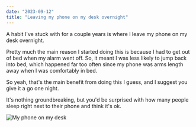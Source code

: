 ```yaml
---
date: "2023-09-12"
title: "Leaving my phone on my desk overnight"
---
```


A habit I've stuck with for a couple years is where I leave my phone on my desk overnight.

Pretty much the main reason I started doing this is because I had to get out of bed when my alarm went off. So, it meant I was less likely to jump back into bed, which happened far too often since my phone was arms length away when I was comfortably in bed.

So yeah, that's the main benefit from doing this I guess, and I suggest you give it a go one night.

It's nothing groundbreaking, but you'd be surprised with how many people sleep right next to their phone and think it's ok.

![My phone on my desk](/phone-desk.jpg)
